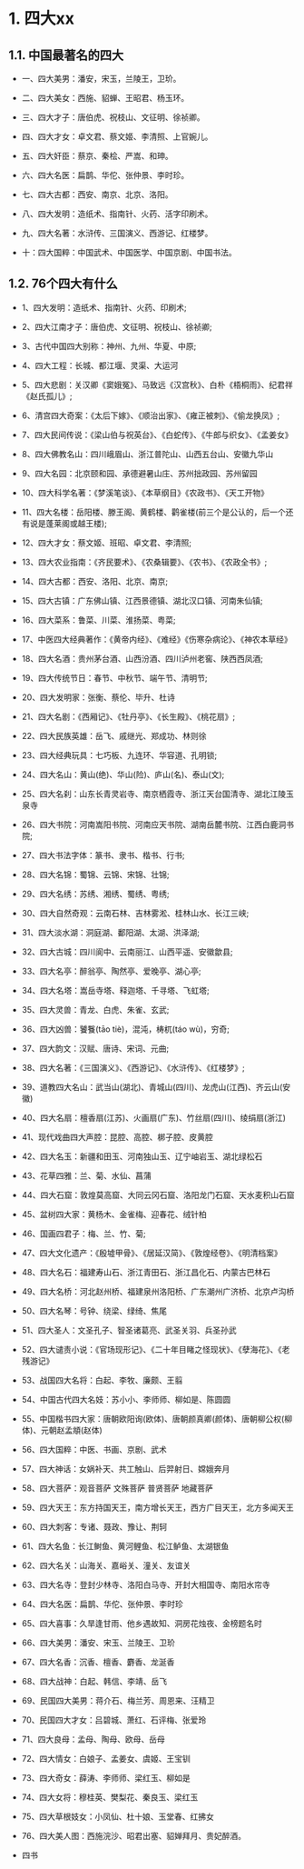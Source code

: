 # 1. 四大xx

## 1.1. 中国最著名的四大

* 一、四大美男：潘安，宋玉，兰陵王，卫玠。
* 二、四大美女：西施、貂蝉、王昭君、杨玉环。
* 三、四大才子：唐伯虎、祝枝山、文征明、徐祯卿。
* 四、四大才女：卓文君、蔡文姬、李清照、上官婉儿。

* 五、四大奸臣：蔡京、秦桧、严嵩、和珅。

* 六、四大名医：扁鹊、华佗、张仲景、李时珍。

* 七、四大古都：西安、南京、北京、洛阳。

* 八、四大发明：造纸术、指南针、火药、活字印刷术。

* 九、四大名著：水浒传、三国演义、西游记、红楼梦。

* 十：四大国粹：中国武术、中国医学、中国京剧、中国书法。

## 1.2. 76个四大有什么

* 1、四大发明：造纸术、指南针、火药、印刷术;

* 2、四大江南才子：唐伯虎、文征明、祝枝山、徐祯卿;

* 3、古代中国四大别称：神州、九州、华夏、中原;

* 4、四大工程：长城、都江堰、灵渠、大运河

* 5、四大悲剧：关汉卿《窦娥冤》、马致远《汉宫秋》、白朴《梧桐雨》、纪君祥《赵氏孤儿》;

* 6、清宫四大奇案：《太后下嫁》、《顺治出家》、《雍正被刺》、《偷龙换凤》;

* 7、四大民间传说：《梁山伯与祝英台》、《白蛇传》、《牛郎与织女》、《孟姜女》

* 8、四大佛教名山：四川峨眉山、浙江普陀山、山西五台山、安徽九华山

* 9、四大名园：北京颐和园、承德避暑山庄、苏州拙政园、苏州留园

* 10、四大科学名著：《梦溪笔谈》、《本草纲目》《农政书》、《天工开物》

* 11、四大名楼：岳阳楼、滕王阁、黄鹤楼、鹳雀楼(前三个是公认的，后一个还有说是蓬莱阁或越王楼);

* 12、四大才女：蔡文姬、班昭、卓文君、李清照;

* 13、四大农业指南：《齐民要术》、《农桑辑要》、《农书》、《农政全书》;

* 14、四大古都：西安、洛阳、北京、南京;

* 15、四大古镇：广东佛山镇、江西景德镇、湖北汉口镇、河南朱仙镇;

* 16、四大菜系：鲁菜、川菜、淮扬菜、粤菜;

* 17、中医四大经典著作：《黄帝内经》、《难经》《伤寒杂病论》、《神农本草经》

* 18、四大名酒：贵州茅台酒、山西汾酒、四川泸州老窖、陕西西凤酒;

* 19、四大传统节日：春节、中秋节、端午节、清明节;

* 20、四大发明家：张衡、蔡伦、毕升、杜诗

* 21、四大名剧：《西厢记》、《牡丹亭》、《长生殿》、《桃花扇》;

* 22、四大民族英雄：岳飞、戚继光、郑成功、林则徐

* 23、四大经典玩具：七巧板、九连环、华容道、孔明锁;

* 24、四大名山：黄山(绝)、华山(险)、庐山(名)、泰山(文);

* 25、四大名刹：山东长青灵岩寺、南京栖霞寺、浙江天台国清寺、湖北江陵玉泉寺

* 26、四大书院：河南嵩阳书院、河南应天书院、湖南岳麓书院、江西白鹿洞书院;

* 27、四大书法字体：篆书、隶书、楷书、行书;

* 28、四大名锦：蜀锦、云锦、宋锦、壮锦;

* 29、四大名绣：苏绣、湘绣、蜀绣、粤绣;

* 30、四大自然奇观：云南石林、吉林雾淞、桂林山水、长江三峡;

* 31、四大淡水湖：洞庭湖、鄱阳湖、太湖、洪泽湖;

* 32、四大古城：四川阆中、云南丽江、山西平遥、安徽歙县;

* 33、四大名亭：醉翁亭、陶然亭、爱晚亭、湖心亭;

* 34、四大名塔：嵩岳寺塔、释迦塔、千寻塔、飞虹塔;

* 35、四大灵兽：青龙、白虎、朱雀、玄武;

* 36、四大凶兽：饕餮(tāo ti&egrave;)，混沌，梼杌(t&aacute;o w&ugrave;)，穷奇;

* 37、四大韵文：汉赋、唐诗、宋词、元曲;

* 38、四大名著：《三国演义》、《西游记》、《水浒传》、《红楼梦》;

* 39、道教四大名山：武当山(湖北)、青城山(四川)、龙虎山(江西)、齐云山(安徽)

* 40、四大名扇：檀香扇(江苏)、火画扇(广东)、竹丝扇(四川)、绫绢扇(浙江)

* 41、现代戏曲四大声腔：昆腔、高腔、梆子腔、皮黄腔

* 42、四大名玉：新疆和田玉、河南独山玉、辽宁岫岩玉、湖北绿松石

* 43、花草四雅：兰、菊、水仙、菖蒲

* 44、四大石窟：敦煌莫高窟、大同云冈石窟、洛阳龙门石窟、天水麦积山石窟

* 45、盆树四大家：黄杨木、金雀梅、迎春花、绒针柏

* 46、国画四君子：梅、兰、竹、菊;

* 47、四大文化遗产：《殷墟甲骨》、《居延汉简》、《敦煌经卷》、《明清档案》

* 48、四大名石：福建寿山石、浙江青田石、浙江昌化石、内蒙古巴林石

* 49、四大名桥：河北赵州桥、福建泉州洛阳桥、广东潮州广济桥、北京卢沟桥

* 50、四大名琴：号钟、绕梁、绿绮、焦尾

* 51、四大圣人：文圣孔子、智圣诸葛亮、武圣关羽、兵圣孙武

* 52、四大谴责小说：《官场现形记》、《二十年目睹之怪现状》、《孽海花》、《老残游记》

* 53、战国四大名将：白起、李牧、廉颇、王翦

* 54、中国古代四大名妓：苏小小、李师师、柳如是、陈圆圆

* 55、中国楷书四大家：唐朝欧阳询(欧体)、唐朝颜真卿(颜体)、唐朝柳公权(柳体)、元朝赵孟頫(赵体)

* 56、四大国粹：中医、书画、京剧、武术

* 57、四大神话：女娲补天、共工触山、后羿射日、嫦娥奔月

* 58、四大菩萨：观音菩萨 文殊菩萨 普贤菩萨 地藏菩萨

* 59、四大天王：东方持国天王，南方增长天王，西方广目天王，北方多闻天王

* 60、四大刺客：专诸、聂政、豫让、荆轲

* 61、四大名鱼：长江鲥鱼、黄河鲤鱼、松江鲈鱼、太湖银鱼

* 62、四大名关：山海关、嘉峪关、潼关、友谊关

* 63、四大名寺：登封少林寺、洛阳白马寺、开封大相国寺、南阳水帘寺

* 64、四大名医：扁鹊、华佗、张仲景、李时珍

* 65、四大喜事：久旱逢甘雨、他乡遇故知、洞房花烛夜、金榜题名时

* 66、四大美男：潘安、宋玉、兰陵王、卫玠

* 67、四大名香：沉香、檀香、麝香、龙涎香

* 68、四大战神：白起、韩信、李靖、岳飞

* 69、民国四大美男：蒋介石、梅兰芳、周恩来、汪精卫

* 70、民国四大才女：吕碧城、萧红、石评梅、张爱玲

* 71、四大良母：孟母、陶母、欧母、岳母

* 72、四大情女：白娘子、孟姜女、虞姬、王宝钏

* 73、四大奇女：薛涛、李师师、梁红玉、柳如是

* 74、四大女将：穆桂英、樊梨花、秦良玉、梁红玉

* 75、四大草根妓女：小凤仙、杜十娘、玉堂春、红拂女

* 76、四大美人图：西施浣沙、昭君出塞、貂婵拜月、贵妃醉酒。
* 四书